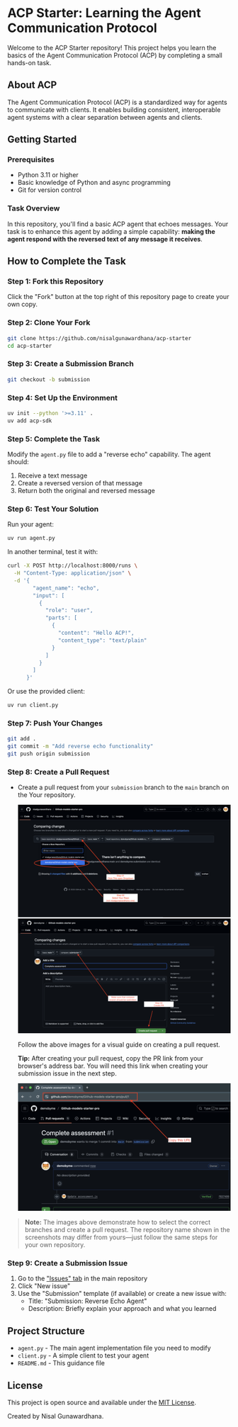 # ACP Starter: Learning the Agent Communication Protocol

Welcome to the ACP Starter repository! This project helps you learn the basics of the Agent Communication Protocol (ACP) by completing a small hands-on task.

## About ACP

The Agent Communication Protocol (ACP) is a standardized way for agents to communicate with clients. It enables building consistent, interoperable agent systems with a clear separation between agents and clients.

## Getting Started

### Prerequisites

- Python 3.11 or higher
- Basic knowledge of Python and async programming
- Git for version control

### Task Overview

In this repository, you'll find a basic ACP agent that echoes messages. Your task is to enhance this agent by adding a simple capability: **making the agent respond with the reversed text of any message it receives**.

## How to Complete the Task

### Step 1: Fork this Repository

Click the "Fork" button at the top right of this repository page to create your own copy.

### Step 2: Clone Your Fork

```bash
git clone https://github.com/nisalgunawardhana/acp-starter
cd acp-starter
```

### Step 3: Create a Submission Branch

```bash
git checkout -b submission
```

### Step 4: Set Up the Environment

```bash
uv init --python '>=3.11' .
uv add acp-sdk
```

### Step 5: Complete the Task

Modify the `agent.py` file to add a "reverse echo" capability. The agent should:
1. Receive a text message
2. Create a reversed version of that message
3. Return both the original and reversed message

### Step 6: Test Your Solution

Run your agent:
```bash
uv run agent.py
```

In another terminal, test it with:
```bash
curl -X POST http://localhost:8000/runs \
  -H "Content-Type: application/json" \
  -d '{
        "agent_name": "echo",
        "input": [
          {
            "role": "user",
            "parts": [
              {
                "content": "Hello ACP!",
                "content_type": "text/plain"
              }
            ]
          }
        ]
      }'
```

Or use the provided client:
```bash
uv run client.py
```

### Step 7: Push Your Changes

```bash
git add .
git commit -m "Add reverse echo functionality"
git push origin submission
```

### Step 8: Create a Pull Request

- Create a pull request from your `submission` branch to the `main` branch on the Your repository.

   ![How to Make a PR - Step 1](./images/pr-image1.png)
   ![How to Make a PR - Step 2](./images/pr-image2.png)

    Follow the above images for a visual guide on creating a pull request.

   **Tip:** After creating your pull request, copy the PR link from your browser's address bar. You will need this link when creating your submission issue in the next step.

   ![How to Make a PR - Step 3](./images/pr-image3.png)

> **Note:** The images above demonstrate how to select the correct branches and create a pull request. The repository name shown in the screenshots may differ from yours—just follow the same steps for your own repository.

### Step 9: Create a Submission Issue

1. Go to the ["Issues" tab](https://github.com/nisalgunawardhana/acp-starter/issues) in the main repository
2. Click "New issue"
3. Use the "Submission" template (if available) or create a new issue with:
   - Title: "Submission: Reverse Echo Agent"
   - Description: Briefly explain your approach and what you learned

## Project Structure

- `agent.py` - The main agent implementation file you need to modify
- `client.py` - A simple client to test your agent
- `README.md` - This guidance file

## License

This project is open source and available under the [MIT License](LICENSE).

Created by Nisal Gunawardhana.
